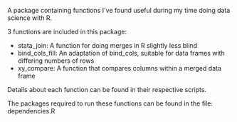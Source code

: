 A package containing functions I've found useful during my time doing data science with R.

3 functions are included in this package:
- stata_join:
  A function for doing merges in R slightly less blind
- bind_cols_fill:
  An adaptation of bind_cols, suitable for data frames with differing numbers of rows
- xy_compare:
  A function that compares columns within a merged data frame

Details about each function can be found in their respective scripts.

The packages required to run these functions can be found in the file:
dependencies.R
